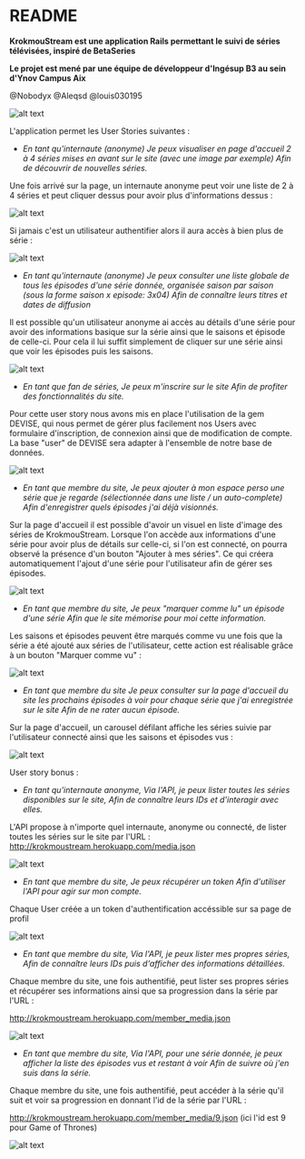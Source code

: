 # README

<b> KrokmouStream est une application Rails permettant le suivi de séries télévisées, inspiré de BetaSeries </b>

<b> Le projet est mené par une équipe de développeur d'Ingésup B3 au sein d'Ynov Campus Aix </b>

@Nobodyx
@Aleqsd
@louis030195

![alt text](http://i.imgur.com/9IvBPfi.png)


L'application permet les User Stories suivantes :

  - <i>En tant qu'internaute (anonyme)
  Je peux visualiser en page d'accueil 2 à 4 séries
    mises en avant sur le site (avec une image par exemple)
  Afin de découvrir de nouvelles séries.</i>

Une fois arrivé sur la page, un internaute anonyme peut voir une liste de 2 à 4 séries et peut cliquer dessus
pour avoir plus d'informations dessus :

![alt text](http://i.imgur.com/VgcJY0x.png)

Si jamais c'est un utilisateur authentifier alors il aura accès à bien plus de série :

![alt text](http://i.imgur.com/TXmpKZ0.jpg)

  - <i> En tant qu'internaute (anonyme)
  Je peux consulter une liste globale de tous les épisodes d'une série donnée,
    organisée saison par saison (sous la forme saison x episode: 3x04)
  Afin de connaître leurs titres et dates de diffusion </i>

Il est possible qu'un utilisateur anonyme ai accès au détails d'une série pour avoir des informations basique sur la série ainsi que le saisons et épisode de celle-ci. Pour cela il lui suffit simplement de cliquer sur une série ainsi que voir les épisodes puis les saisons.

![alt text](http://i.imgur.com/CkCoKf5.jpg)

  - <i>En tant que fan de séries,
  Je peux m'inscrire sur le site
  Afin de profiter des fonctionnalités du site.</i>

Pour cette user story nous avons mis en place l'utilisation de la gem DEVISE, qui nous permet de gérer plus facilement nos Users avec formulaire d'inscription, de connexion ainsi que de modification de compte. La base "user" de DEVISE sera adapter à l'ensemble de notre base de données.

![alt text](http://i.imgur.com/Koh1ehv.png)

  - <i>En tant que membre du site,
  Je peux ajouter à mon espace perso une série que je regarde
    (sélectionnée dans une liste / un auto-complete)
  Afin d'enregistrer quels épisodes j'ai déjà visionnés.</i>

Sur la page d'accueil il est possible d'avoir un visuel en liste d'image des séries de KrokmouStream. Lorsque l'on accède aux informations d'une série pour avoir plus de détails sur celle-ci, si l'on est connecté, on pourra observé la présence d'un bouton "Ajouter à mes séries".
Ce qui créera automatiquement l'ajout d'une série pour l'utilisateur afin de gérer ses épisodes.

![alt text](http://i.imgur.com/teLHxGd.jpg)

  - <i>En tant que membre du site,
  Je peux "marquer comme lu" un épisode d'une série
  Afin que le site mémorise pour moi cette information.</i>

Les saisons et épisodes peuvent être marqués comme vu une fois que la série a été ajouté aux séries de l'utilisateur,
cette action est réalisable grâce à un bouton "Marquer comme vu" :

![alt text](http://i.imgur.com/0GkkBC9.jpg)

  - <i>En tant que membre du site
  Je peux consulter sur la page d'accueil du site les prochains épisodes
    à voir pour chaque série que j'ai enregistrée sur le site
  Afin de ne rater aucun épisode.</i>

Sur la page d'accueil, un carousel défilant affiche les séries suivie par l'utilisateur connecté
ainsi que les saisons et épisodes vus :

![alt text](http://i.imgur.com/PrBk7AE.jpg)

User story bonus :

  - <i>En tant qu'internaute anonyme,
  Via l'API, je peux lister toutes les séries disponibles sur le site,
  Afin de connaître leurs IDs et d'interagir avec elles.</i>

L'API propose à n'importe quel internaute, anonyme ou connecté, de lister toutes les séries sur le site par l'URL :
http://krokmoustream.herokuapp.com/media.json

![alt text](http://i.imgur.com/DR99nt2.png)

  - <i>En tant que membre du site,
  Je peux récupérer un token
  Afin d'utiliser l'API pour agir sur mon compte.</i>

Chaque User créée a un token d'authentification accéssible sur sa page de profil

![alt text](http://i.imgur.com/9vcm16D.png)

  - <i>En tant que membre du site,
  Via l'API, je peux lister mes propres séries,
  Afin de connaître leurs IDs puis d'afficher des informations détaillées.</i>

Chaque membre du site, une fois authentifié, peut lister ses propres séries et récupérer ses informations ainsi que sa progression dans la série par l'URL :

http://krokmoustream.herokuapp.com/member_media.json

![alt text](http://i.imgur.com/kDysVw6.png)

  - <i>En tant que membre du site,
  Via l'API, pour une série donnée, je peux afficher la liste des épisodes vus et restant à voir
  Afin de suivre où j'en suis dans la série.</i>

Chaque membre du site, une fois authentifié, peut accéder à la série qu'il suit et voir sa progression en donnant l'id de la série par l'URL :

http://krokmoustream.herokuapp.com/member_media/9.json (ici l'id est 9 pour Game of Thrones)

![alt text](http://i.imgur.com/WMhVWcO.png)
